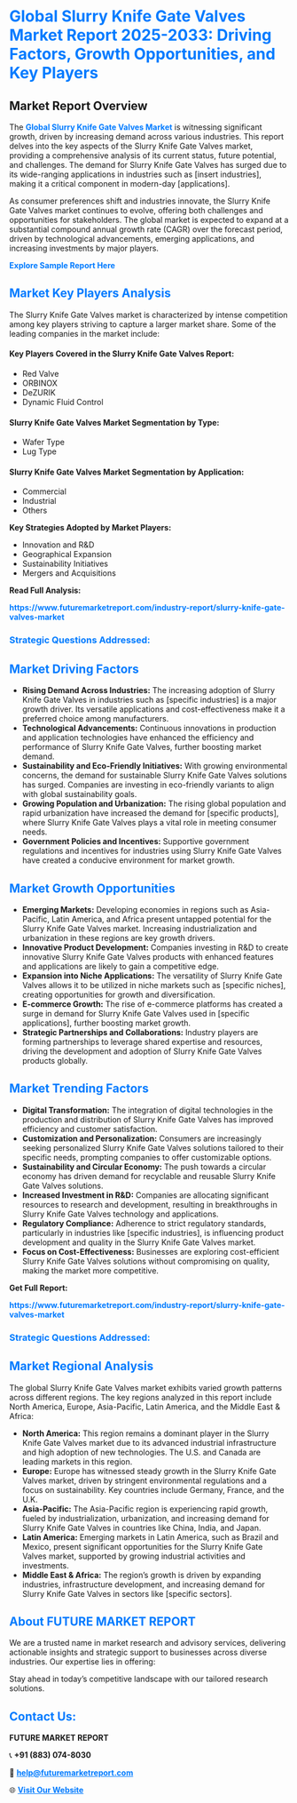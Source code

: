 <h1 style="color: #007BFF;">Global Slurry Knife Gate Valves Market Report 2025-2033: Driving Factors, Growth Opportunities, and Key Players</h1>

<section id="overview">
<h2>Market Report Overview</h2>
<p>The <a href="https://www.futuremarketreport.com/industry-report/slurry-knife-gate-valves-market" style="color: #007BFF; text-decoration: none;"><strong>Global Slurry Knife Gate Valves Market</strong></a> is witnessing significant growth, driven by increasing demand across various industries. This report delves into the key aspects of the Slurry Knife Gate Valves market, providing a comprehensive analysis of its current status, future potential, and challenges. The demand for Slurry Knife Gate Valves has surged due to its wide-ranging applications in industries such as [insert industries], making it a critical component in modern-day [applications].</p>
<p>As consumer preferences shift and industries innovate, the Slurry Knife Gate Valves market continues to evolve, offering both challenges and opportunities for stakeholders. The global market is expected to expand at a substantial compound annual growth rate (CAGR) over the forecast period, driven by technological advancements, emerging applications, and increasing investments by major players.</p>
</section>

<section id="overview">
<p><a href="https://www.futuremarketreport.com/request-sample/reportId=29300" style="color: #007BFF; text-decoration: none;"><strong>Explore Sample Report Here</strong></a></p>
</section>

<section id="key-players">
<h2 style="color: #007BFF;">Market Key Players Analysis</h2>
<p>The Slurry Knife Gate Valves market is characterized by intense competition among key players striving to capture a larger market share. Some of the leading companies in the market include:</p>
<h4>Key Players Covered in the Slurry Knife Gate Valves Report:</h4>
<ul><li>Red Valve</li><li>ORBINOX</li><li>DeZURIK</li><li>Dynamic Fluid Control</li></ul>
<h4>Slurry Knife Gate Valves Market Segmentation by Type:</h4>
<ul><li>Wafer Type</li><li>Lug Type</li></ul>

<h4>Slurry Knife Gate Valves Market Segmentation by Application:</h4>
<ul><li>Commercial</li><li>Industrial</li><li>Others</li></ul>
<p><strong>Key Strategies Adopted by Market Players:</strong></p>
<ul>
<li>Innovation and R&D</li>
<li>Geographical Expansion</li>
<li>Sustainability Initiatives</li>
<li>Mergers and Acquisitions</li>
</ul>
</section>

<section>
<p><strong>Read Full Analysis: </strong></p><a href="https://www.futuremarketreport.com/industry-report/slurry-knife-gate-valves-market" style="color: #007BFF; text-decoration: none;"><strong>https://www.futuremarketreport.com/industry-report/slurry-knife-gate-valves-market</strong></a>
<h3 style="color: #007BFF;">Strategic Questions Addressed:</h3>
</section>

<section id="driving-factors">
<h2 style="color: #007BFF;">Market Driving Factors</h2>
<ul>
<li><strong>Rising Demand Across Industries:</strong> The increasing adoption of Slurry Knife Gate Valves in industries such as [specific industries] is a major growth driver. Its versatile applications and cost-effectiveness make it a preferred choice among manufacturers.</li>
<li><strong>Technological Advancements:</strong> Continuous innovations in production and application technologies have enhanced the efficiency and performance of Slurry Knife Gate Valves, further boosting market demand.</li>
<li><strong>Sustainability and Eco-Friendly Initiatives:</strong> With growing environmental concerns, the demand for sustainable Slurry Knife Gate Valves solutions has surged. Companies are investing in eco-friendly variants to align with global sustainability goals.</li>
<li><strong>Growing Population and Urbanization:</strong> The rising global population and rapid urbanization have increased the demand for [specific products], where Slurry Knife Gate Valves plays a vital role in meeting consumer needs.</li>
<li><strong>Government Policies and Incentives:</strong> Supportive government regulations and incentives for industries using Slurry Knife Gate Valves have created a conducive environment for market growth.</li>
</ul>
</section>

<section id="growth-opportunities">
<h2 style="color: #007BFF;">Market Growth Opportunities</h2>
<ul>
<li><strong>Emerging Markets:</strong> Developing economies in regions such as Asia-Pacific, Latin America, and Africa present untapped potential for the Slurry Knife Gate Valves market. Increasing industrialization and urbanization in these regions are key growth drivers.</li>
<li><strong>Innovative Product Development:</strong> Companies investing in R&D to create innovative Slurry Knife Gate Valves products with enhanced features and applications are likely to gain a competitive edge.</li>
<li><strong>Expansion into Niche Applications:</strong> The versatility of Slurry Knife Gate Valves allows it to be utilized in niche markets such as [specific niches], creating opportunities for growth and diversification.</li>
<li><strong>E-commerce Growth:</strong> The rise of e-commerce platforms has created a surge in demand for Slurry Knife Gate Valves used in [specific applications], further boosting market growth.</li>
<li><strong>Strategic Partnerships and Collaborations:</strong> Industry players are forming partnerships to leverage shared expertise and resources, driving the development and adoption of Slurry Knife Gate Valves products globally.</li>
</ul>
</section>

<section id="trending-factors">
<h2 style="color: #007BFF;">Market Trending Factors</h2>
<ul>
<li><strong>Digital Transformation:</strong> The integration of digital technologies in the production and distribution of Slurry Knife Gate Valves has improved efficiency and customer satisfaction.</li>
<li><strong>Customization and Personalization:</strong> Consumers are increasingly seeking personalized Slurry Knife Gate Valves solutions tailored to their specific needs, prompting companies to offer customizable options.</li>
<li><strong>Sustainability and Circular Economy:</strong> The push towards a circular economy has driven demand for recyclable and reusable Slurry Knife Gate Valves solutions.</li>
<li><strong>Increased Investment in R&D:</strong> Companies are allocating significant resources to research and development, resulting in breakthroughs in Slurry Knife Gate Valves technology and applications.</li>
<li><strong>Regulatory Compliance:</strong> Adherence to strict regulatory standards, particularly in industries like [specific industries], is influencing product development and quality in the Slurry Knife Gate Valves market.</li>
<li><strong>Focus on Cost-Effectiveness:</strong> Businesses are exploring cost-efficient Slurry Knife Gate Valves solutions without compromising on quality, making the market more competitive.</li>
</ul>
</section>

<section>
<p><strong>Get Full Report: </strong></p><a href="https://www.futuremarketreport.com/industry-report/slurry-knife-gate-valves-market" style="color: #007BFF; text-decoration: none;"><strong>https://www.futuremarketreport.com/industry-report/slurry-knife-gate-valves-market</strong></a>
<h3 style="color: #007BFF;">Strategic Questions Addressed:</h3>
</section>


<section id="regional-analysis">
<h2 style="color: #007BFF;">Market Regional Analysis</h2>
<p>The global Slurry Knife Gate Valves market exhibits varied growth patterns across different regions. The key regions analyzed in this report include North America, Europe, Asia-Pacific, Latin America, and the Middle East & Africa:</p>
<ul>
<li><strong>North America:</strong> This region remains a dominant player in the Slurry Knife Gate Valves market due to its advanced industrial infrastructure and high adoption of new technologies. The U.S. and Canada are leading markets in this region.</li>
<li><strong>Europe:</strong> Europe has witnessed steady growth in the Slurry Knife Gate Valves market, driven by stringent environmental regulations and a focus on sustainability. Key countries include Germany, France, and the U.K.</li>
<li><strong>Asia-Pacific:</strong> The Asia-Pacific region is experiencing rapid growth, fueled by industrialization, urbanization, and increasing demand for Slurry Knife Gate Valves in countries like China, India, and Japan.</li>
<li><strong>Latin America:</strong> Emerging markets in Latin America, such as Brazil and Mexico, present significant opportunities for the Slurry Knife Gate Valves market, supported by growing industrial activities and investments.</li>
<li><strong>Middle East & Africa:</strong> The region’s growth is driven by expanding industries, infrastructure development, and increasing demand for Slurry Knife Gate Valves in sectors like [specific sectors].</li>
</ul>
</section>

<footer>
<h2 style="color: #007BFF;">About FUTURE MARKET REPORT</h2>
<p>We are a trusted name in market research and advisory services, delivering actionable insights and strategic support to businesses across diverse industries. Our expertise lies in offering:</p>

<p>Stay ahead in today’s competitive landscape with our tailored research solutions.</p>

<h2 style="color: #007BFF;">Contact Us:</h2>
<p><strong>FUTURE MARKET REPORT</strong></p>
<p>📞 <strong>+91 (883) 074-8030</strong></p>
<p>📧 <strong><a href="mailto:help@futuremarketreport.com" style="color: #007BFF;">help@futuremarketreport.com</a></strong></p>
<p>🌐 <strong><a href="https://www.futuremarketreport.com/" style="color: #007BFF;">Visit Our Website</a></strong></p>
</footer>